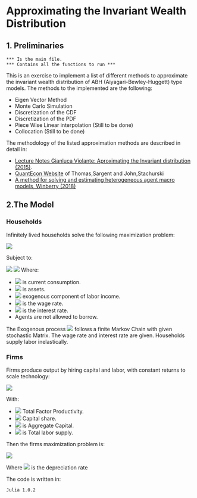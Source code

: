 # Approximating the Invariant Wealth Distribution
## 1. Preliminaries
```
*** Is the main file.
*** Contains all the functions to run ***
```
This is an exercise to implement a list of different methods to approximate the invariant wealth distribution of ABH (Aiyagari-Bewley-Huggett) type models. The methods to the implemented are the following:
- Eigen Vector Method
- Monte Carlo Simulation
- Discretization of the CDF
- Discretization of the PDF
- Piece Wise Linear interpolation (Still to be done) 
- Collocation (Still to be done)

The methodology of the listed approximation methods are described in detail in:
- [Lecture Notes Gianluca Violante: Aproximating the Invariant distribution (2015)](http://www.econ.nyu.edu/user/violante/NYUTeaching/QM/Fall15/Lectures/Lecture11_Distribution_Slides.pdf). 
- [QuantEcon Website](https://lectures.quantecon.org/py/aiyagari.html) of Thomas,Sargent and  John,Stachurski
- [A method for solving and estimating heterogeneous agent macro models, Winberry (2018)](https://onlinelibrary.wiley.com/doi/pdf/10.3982/QE740)
## 2.The Model
### Households
Infinitely lived households solve the following maximization problem:

<img src="https://render.githubusercontent.com/render/math?math=\max \Big\{ \mathbb{E} \sum_{t=0}^{\infty} \beta^{t}u(c_{t}) \Big\}">

Subject to: 

<img src="https://render.githubusercontent.com/render/math?math=a_{t\pm1}\pm c_{t}\leq wz_{t}\pm (1\pmr)a_{t}">

<img src="https://render.githubusercontent.com/render/math?math=c_{t}\geq0 \,\,\,\,\mbox{and}\,\,\,\,a_{t}\geq0">
Where:

- <img src="https://render.githubusercontent.com/render/math?math=c_{t}"> is current consumption.
- <img src="https://render.githubusercontent.com/render/math?math=a_{t}"> is assets.
- <img src="https://render.githubusercontent.com/render/math?math=z_{t}"> exogenous component of labor income.
- <img src="https://render.githubusercontent.com/render/math?math=w"> is the wage rate.
- <img src="https://render.githubusercontent.com/render/math?math=r"> is the interest rate.
- Agents are not allowed to borrow.

The Exogenous process <img src="https://render.githubusercontent.com/render/math?math=z_{t}"> follows a finite Markov Chain with given stochastic Matrix. The wage rate and interest rate are given. Households supply labor inelastically.

### Firms
Firms produce output by hiring capital and labor, with constant returns to scale technology:

<img src="https://render.githubusercontent.com/render/math?math=Y_{t}=AK_{t}^{\alpha}N^{1-\alpha}">

With:

- <img src="https://render.githubusercontent.com/render/math?math=A=1"> Total Factor Productivity.
- <img src="https://render.githubusercontent.com/render/math?math=\alpha"> Capital share.
- <img src="https://render.githubusercontent.com/render/math?math=K_{t}"> is Aggregate Capital.
- <img src="https://render.githubusercontent.com/render/math?math=N"> is Total labor supply.

Then the firms maximization problem is:

<img src="https://render.githubusercontent.com/render/math?math=\max_{K,N} \Big[AK_{t}^{\alpha}N^{1-\alpha} -(r\pm\delta)K-w N\Big]">

Where <img src="https://render.githubusercontent.com/render/math?math=\delta"> is the depreciation rate

The code is written in:
```
Julia 1.0.2
```
